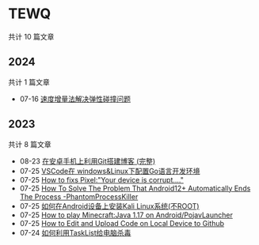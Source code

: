 # TEWQ

共计 10 篇文章

## 2024

共计 1 篇文章

- 07-16 [速度增量法解决弹性碰撞问题](https://www.depth.su/posts/7a6a3c9/ "2024-07-16 17:21:14")

## 2023

共计 8 篇文章

- 08-23 [在安卓手机上利用Git搭建博客 (完整)](https://www.depth.su/posts/git-blog/ "2023-08-23 05:20:00")
- 07-25 [VSCode在 windows&Linux下配置Go语言开发环境](https://www.depth.su/posts/vscgo/ "2023-07-25 12:30:57")
- 07-25 [How to fixs Pixel:"Your device is corrupt...."](https://www.depth.su/posts/pixelbugs/ "2023-07-25 10:30:28")
- 07-25 [How To Solve The Problem That Android12+ Automatically Ends The Process -PhantomProcessKiller](https://www.depth.su/posts/android12/ "2023-07-25 10:29:00")
- 07-25 [如何在Android设备上安装Kali Linux系统(不ROOT)](https://www.depth.su/posts/kaliandroid/ "2023-07-25 10:08:07")
- 07-25 [How to play Minecraft:Java 1.17 on Android/PojavLauncher](https://www.depth.su/posts/pojav/ "2023-07-25 09:41:39")
- 07-25 [How to Edit and Upload Code on Local Device to Github](https://www.depth.su/posts/2/ "2023-07-25 00:08:36")
- 07-24 [如何利用TaskList给电脑杀毒](https://www.depth.su/posts/tasklist/ "2023-07-24 22:10:35")
